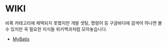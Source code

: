 # WIKI
비록 카테고리에 채택되지 못했지만 개발 셋팅, 명령어 등 구글바다에 검색어 하나면 볼 수 있지만 꼭 필요한 지식들 위키백과처럼 모아놓습니다.

- [MyBatis](Mybatis.md)    
